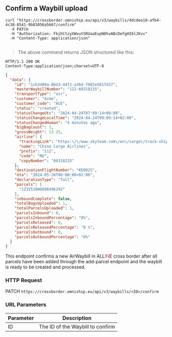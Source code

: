 ## Confirm a Waybill upload

```shell
curl "https://crossborder.omniship.eu/api/v3/waybills/4dcdea18-afb4-4c38-8541-9b83056a5667/confirm"
  -X PATCH
  -H "Authorization: FkihCtzyXWvutSRUaaEupN8hvABcDefgHI6lJKvv"
  -H "Content-Type: application/json"
  
```

> The above command returns JSON structured like this:

```
HTTP/1.1 200 OK
Content-Type:application/json;charset=UTF-8
```
```json
{
  "data": {
    "id": "1cb3480a-86d3-44f2-a36d-f082e501fd37",
    "masterWaybillNumber": "112-60318215",
    "transportType": "air",
    "customer": "Acme",
    "customer_code": "ACE",
    "status": "created",
    "statusChangeUtc": "2024-04-24T07:09:14+00:00",
    "statusChangeLocalTime": "2024-04-24T09:09:14+02:00",
    "statusChangedHuman": "4 minutes ago",
    "bigBagCount": 1,
    "grossWeight": 13.25,
    "airline": {
      "trackingLink": "https:\/\/www.skyteam.com\/en\/cargo\/track-shipment\/",
      "name": "China Cargo Airlines",
      "prefix": "112",
      "code": "MU",
      "copyNumber": "60318215"
    },
    "destinationFlightNumber": "KE0925",
    "eta": "2024-05-26T00:00:00+02:00",
    "declarationType": "full",
    "parcels": [
      "1Z1V510W6898496192"
    ],
    "inboundComplete": false,
    "totalBagsUploaded": 1,
    "totalParcelsUploaded": 1,
    "parcelsInbound": 0,
    "parcelsInboundPercentage": "0%",
    "parcelsReleased": 0,
    "parcelsReleasedPercentage": "0 %",
    "parcelsOutbound": 0,
    "parcelsOutboundPercentage": "0%"
  }
}
```

This endpoint confirms a new AirWaybill in ALL<span style="color: #d83636;">IN</span>E cross border after all parcels have been added through the add-parcel endpoint and the waybill is ready to be created and processed. 

### HTTP Request

<span class="http-verb patch">PATCH</span> `https://crossborder.omniship.eu/api/v3/waybills/<ID>/confirm`

### URL Parameters

| Parameter | Description                      |
|-----------|----------------------------------|
|  ID       | The ID of the Waybill to confirm |

